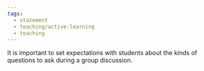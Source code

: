 ```yaml
---
tags:
  - statement
  - teaching/active-learning
  - teaching
---
```

It is important to set expectations with students about the kinds of questions to ask during a group discussion.